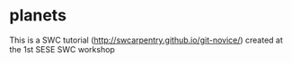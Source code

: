 # planets
This is a SWC tutorial (http://swcarpentry.github.io/git-novice/) created at the 1st SESE SWC workshop

